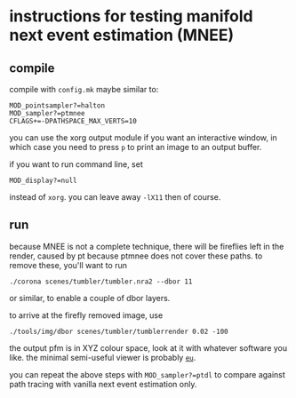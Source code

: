 # instructions for testing manifold next event estimation (MNEE)

## compile
compile with `config.mk` maybe similar to:

```
MOD_pointsampler?=halton
MOD_sampler?=ptmnee
CFLAGS+=-DPATHSPACE_MAX_VERTS=10
```

you can use the xorg output module if you want an interactive window, in which
case you need to press `p` to print an image to an output buffer.

if you want to run command line, set

```
MOD_display?=null
```

instead of `xorg`. you can leave away `-lX11` then of course.

## run
because MNEE is not a complete technique, there will be fireflies
left in the render, caused by pt because ptmnee does not cover these paths.
to remove these, you'll want to run

```
./corona scenes/tumbler/tumbler.nra2 --dbor 11
```

or similar, to enable a couple of dbor layers.

to arrive at the firefly removed image, use

```
./tools/img/dbor scenes/tumbler/tumblerrender 0.02 -100
```

the output pfm is in XYZ colour space, look at it with whatever software
you like. the minimal semi-useful viewer is probably [`eu`](https://github.com/hanatos/eu).

you can repeat the above steps with `MOD_sampler?=ptdl` to compare against path tracing
with vanilla next event estimation only.
